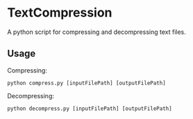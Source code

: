 # TextCompression
A python script for compressing and decompressing text files. 

## Usage
Compressing:
```
python compress.py [inputFilePath] [outputFilePath]
```
Decompressing:
```
python decompress.py [inputFilePath] [outputFilePath]
```
